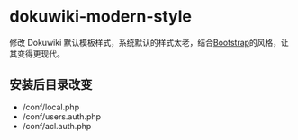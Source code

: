 # dokuwiki-modern-style
 
 修改 Dokuwiki 默认模板样式，系统默认的样式太老，结合[Bootstrap](http://v3.bootcss.com/)的风格，让其变得更现代。

## 安装后目录改变

- /conf/local.php
- /conf/users.auth.php
- /conf/acl.auth.php
